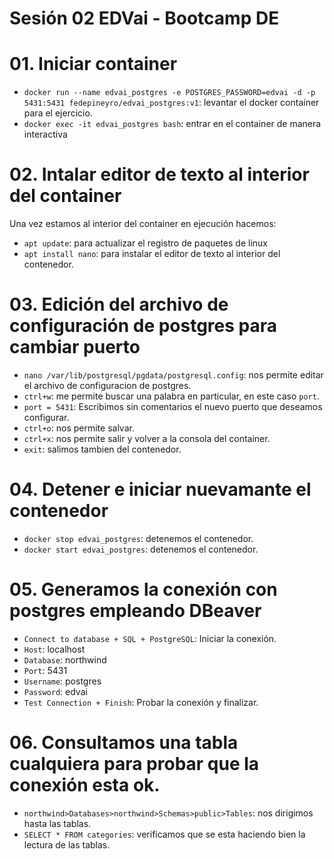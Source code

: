 # Sesión 02 EDVai - Bootcamp DE

# 01. Iniciar container
- `docker run --name edvai_postgres -e POSTGRES_PASSWORD=edvai -d -p 5431:5431 fedepineyro/edvai_postgres:v1`: levantar el docker container para el ejercicio. 
- `docker exec -it edvai_postgres bash`: entrar en el container de manera interactiva

# 02. Intalar editor de texto al interior del container
Una vez estamos al interior del container en ejecución hacemos:
- `apt update`: para actualizar el registro de paquetes de linux
- `apt install nano`: para instalar el editor de texto al interior del contenedor.

# 03. Edición del archivo de configuración de postgres para cambiar puerto
- `nano /var/lib/postgresql/pgdata/postgresql.config`: nos permite editar el archivo de configuracion de postgres.
- `ctrl+w`: me permite buscar una palabra en particular, en este caso `port`.
- `port = 5431`: Escribimos sin comentarios el nuevo puerto que deseamos configurar. 
- `ctrl+o`: nos permite salvar.
- `ctrl+x`: nos permite salir y volver a la consola del container.
- `exit`: salimos tambien del contenedor.

# 04. Detener e iniciar nuevamante el contenedor
- `docker stop edvai_postgres`: detenemos el contenedor.
- `docker start edvai_postgres`: detenemos el contenedor.

# 05. Generamos la conexión con postgres empleando DBeaver
- `Connect to database + SQL + PostgreSQL`: Iniciar la conexión.
- `Host`: localhost
- `Database`: northwind
- `Port`: 5431
- `Username`: postgres
- `Password`: edvai
- `Test Connection + Finish`: Probar la conexión y finalizar.

# 06. Consultamos una tabla cualquiera para probar que la conexión esta ok.
- `northwind>Databases>northwind>Schemas>public>Tables`: nos dirigimos hasta las tablas.
- `SELECT * FROM categories`: verificamos que se esta haciendo bien la lectura de las tablas.







